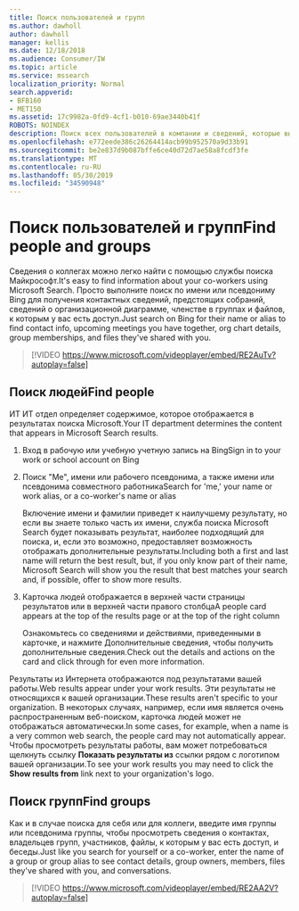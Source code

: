 ```yaml
---
title: Поиск пользователей и групп
ms.author: dawholl
author: dawholl
manager: kellis
ms.date: 12/18/2018
ms.audience: Consumer/IW
ms.topic: article
ms.service: mssearch
localization_priority: Normal
search.appverid:
- BFB160
- MET150
ms.assetid: 17c9982a-0fd9-4cf1-b010-69ae3440b41f
ROBOTS: NOINDEX
description: Поиск всех пользователей в компании и сведений, которые вы видите, с помощью Microsoft Search
ms.openlocfilehash: e772eede386c26264414acb99b952570a9d33b91
ms.sourcegitcommit: be2e837d9b087bffe6ce40d72d7ae58a8fcdf3fe
ms.translationtype: MT
ms.contentlocale: ru-RU
ms.lasthandoff: 05/30/2019
ms.locfileid: "34590948"
---
```

# <a name="find-people-and-groups"></a><span data-ttu-id="cb608-103">Поиск пользователей и групп</span><span class="sxs-lookup"><span data-stu-id="cb608-103">Find people and groups</span></span>

<span data-ttu-id="cb608-104">Сведения о коллегах можно легко найти с помощью службы поиска Майкрософт.</span><span class="sxs-lookup"><span data-stu-id="cb608-104">It's easy to find information about your co-workers using Microsoft Search.</span></span> <span data-ttu-id="cb608-105">Просто выполните поиск по имени или псевдониму Bing для получения контактных сведений, предстоящих собраний, сведений о организационной диаграмме, членстве в группах и файлов, к которым у вас есть доступ.</span><span class="sxs-lookup"><span data-stu-id="cb608-105">Just search on Bing for their name or alias to find contact info, upcoming meetings you have together, org chart details, group memberships, and files they've shared with you.</span></span>
  
> [!VIDEO https://www.microsoft.com/videoplayer/embed/RE2AuTv?autoplay=false]
  
## <a name="find-people"></a><span data-ttu-id="cb608-106">Поиск людей</span><span class="sxs-lookup"><span data-stu-id="cb608-106">Find people</span></span>

<span data-ttu-id="cb608-107">ИТ ИТ отдел определяет содержимое, которое отображается в результатах поиска Microsoft.</span><span class="sxs-lookup"><span data-stu-id="cb608-107">Your IT department determines the content that appears in Microsoft Search results.</span></span>
  
1. <span data-ttu-id="cb608-108">Вход в рабочую или учебную учетную запись на Bing</span><span class="sxs-lookup"><span data-stu-id="cb608-108">Sign in to your work or school account on Bing</span></span>
    
2. <span data-ttu-id="cb608-109">Поиск "Me", имени или рабочего псевдонима, а также имени или псевдонима совместного работника</span><span class="sxs-lookup"><span data-stu-id="cb608-109">Search for 'me,' your name or work alias, or a co-worker's name or alias</span></span>
    
    <span data-ttu-id="cb608-110">Включение имени и фамилии приведет к наилучшему результату, но если вы знаете только часть их имени, служба поиска Microsoft Search будет показывать результат, наиболее подходящий для поиска, и, если это возможно, предоставляет возможность отображать дополнительные результаты.</span><span class="sxs-lookup"><span data-stu-id="cb608-110">Including both a first and last name will return the best result, but, if you only know part of their name, Microsoft Search will show you the result that best matches your search and, if possible, offer to show more results.</span></span>
    
3. <span data-ttu-id="cb608-111">Карточка людей отображается в верхней части страницы результатов или в верхней части правого столбца</span><span class="sxs-lookup"><span data-stu-id="cb608-111">A people card appears at the top of the results page or at the top of the right column</span></span>
    
    <span data-ttu-id="cb608-112">Ознакомьтесь со сведениями и действиями, приведенными в карточке, и нажмите Дополнительные сведения, чтобы получить дополнительные сведения.</span><span class="sxs-lookup"><span data-stu-id="cb608-112">Check out the details and actions on the card and click through for even more information.</span></span>
    
<span data-ttu-id="cb608-113">Результаты из Интернета отображаются под результатами вашей работы.</span><span class="sxs-lookup"><span data-stu-id="cb608-113">Web results appear under your work results.</span></span> <span data-ttu-id="cb608-114">Эти результаты не относящихся к вашей организации.</span><span class="sxs-lookup"><span data-stu-id="cb608-114">These results aren't specific to your organization.</span></span> <span data-ttu-id="cb608-115">В некоторых случаях, например, если имя является очень распространенным веб-поиском, карточка людей может не отображаться автоматически.</span><span class="sxs-lookup"><span data-stu-id="cb608-115">In some cases, for example, when a name is a very common web search, the people card may not automatically appear.</span></span> <span data-ttu-id="cb608-116">Чтобы просмотреть результаты работы, вам может потребоваться щелкнуть ссылку **Показать результаты из** ссылки рядом с логотипом вашей организации.</span><span class="sxs-lookup"><span data-stu-id="cb608-116">To see your work results you may need to click the **Show results from** link next to your organization's logo.</span></span> 
  
## <a name="find-groups"></a><span data-ttu-id="cb608-117">Поиск групп</span><span class="sxs-lookup"><span data-stu-id="cb608-117">Find groups</span></span>

<span data-ttu-id="cb608-118">Как и в случае поиска для себя или для коллеги, введите имя группы или псевдонима группы, чтобы просмотреть сведения о контактах, владельцев групп, участников, файлы, к которым у вас есть доступ, и беседы.</span><span class="sxs-lookup"><span data-stu-id="cb608-118">Just like you search for yourself or a co-worker, enter the name of a group or group alias to see contact details, group owners, members, files they've shared with you, and conversations.</span></span>
  
> [!VIDEO https://www.microsoft.com/videoplayer/embed/RE2AA2V?autoplay=false]
  

  


